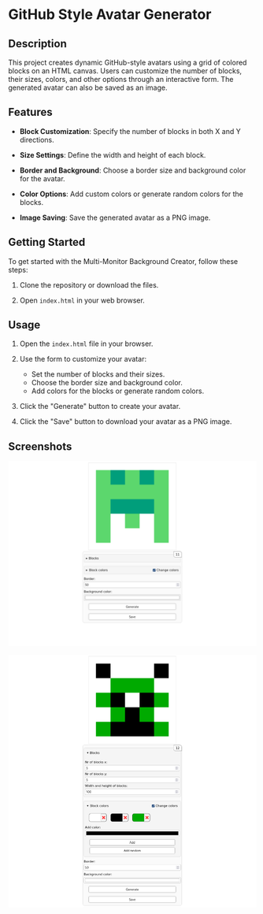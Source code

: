 # GitHub Style Avatar Generator

## Description

This project creates dynamic GitHub-style avatars using a grid of colored blocks on an HTML canvas. Users can customize the number of blocks, their sizes, colors, and other options through an interactive form. The generated avatar can also be saved as an image.

## Features

-   **Block Customization**: Specify the number of blocks in both X and Y directions.

-   **Size Settings**: Define the width and height of each block.

-   **Border and Background**: Choose a border size and background color for the avatar.

-   **Color Options**: Add custom colors or generate random colors for the blocks.

-   **Image Saving**: Save the generated avatar as a PNG image.

## Getting Started

To get started with the Multi-Monitor Background Creator, follow these steps:

1. Clone the repository or download the files.

2. Open `index.html` in your web browser.

## Usage

1. Open the `index.html` file in your browser.

2. Use the form to customize your avatar:

    - Set the number of blocks and their sizes.
    - Choose the border size and background color.
    - Add colors for the blocks or generate random colors.

3. Click the "Generate" button to create your avatar.

4. Click the "Save" button to download your avatar as a PNG image.

## Screenshots

![Settings Collapsed](images/screeenShot1.png)

![All Settings Open](images/screenShot2.png)
